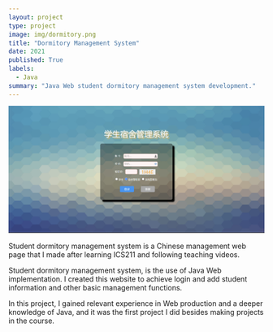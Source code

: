 ```yaml
---
layout: project
type: project
image: img/dormitory.png
title: "Dormitory Management System"
date: 2021
published: True
labels:
  - Java
summary: "Java Web student dormitory management system development."
---
```


<img class="img-fluid" src="../img/management system.png" alt="management">

Student dormitory management system is a Chinese management web page that I made after learning ICS211 and following teaching videos.

Student dormitory management system, is the use of Java Web implementation. I created this website to achieve login and add student information and other basic management functions.

In this project, I gained relevant experience in Web production and a deeper knowledge of Java, and it was the first project I did besides making projects in the course.
